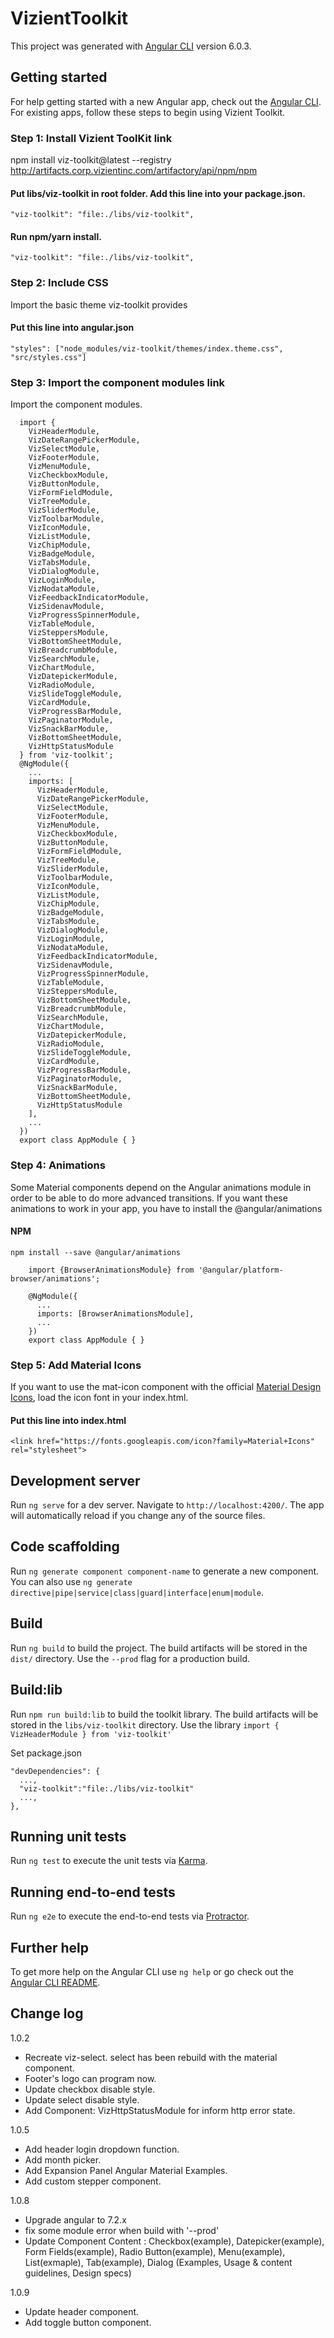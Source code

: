 # VizientToolkit

This project was generated with [Angular CLI](https://github.com/angular/angular-cli) version 6.0.3.

## Getting started

For help getting started with a new Angular app, check out the [Angular CLI](https://https://cli.angular.io/). For existing apps, follow these steps to begin using Vizient Toolkit.

### Step 1: Install Vizient ToolKit link

npm install viz-toolkit@latest --registry http://artifacts.corp.vizientinc.com/artifactory/api/npm/npm

#### Put libs/viz-toolkit in root folder. Add this line into your package.json.

```
"viz-toolkit": "file:./libs/viz-toolkit",
```

#### Run npm/yarn install.

```
"viz-toolkit": "file:./libs/viz-toolkit",
```

### Step 2: Include CSS

Import the basic theme viz-toolkit provides

#### Put this line into angular.json

```
"styles": ["node_modules/viz-toolkit/themes/index.theme.css", "src/styles.css"]
```

### Step 3: Import the component modules link

Import the component modules.

```
  import {
    VizHeaderModule,
    VizDateRangePickerModule,
    VizSelectModule,
    VizFooterModule,
    VizMenuModule,
    VizCheckboxModule,
    VizButtonModule,
    VizFormFieldModule,
    VizTreeModule,
    VizSliderModule,
    VizToolbarModule,
    VizIconModule,
    VizListModule,
    VizChipModule,
    VizBadgeModule,
    VizTabsModule,
    VizDialogModule,
    VizLoginModule,
    VizNodataModule,
    VizFeedbackIndicatorModule,
    VizSidenavModule,
    VizProgressSpinnerModule,
    VizTableModule,
    VizSteppersModule,
    VizBottomSheetModule,
    VizBreadcrumbModule,
    VizSearchModule,
    VizChartModule,
    VizDatepickerModule,
    VizRadioModule,
    VizSlideToggleModule,
    VizCardModule,
    VizProgressBarModule,
    VizPaginatorModule,
    VizSnackBarModule,
    VizBottomSheetModule,
    VizHttpStatusModule
  } from 'viz-toolkit';
  @NgModule({
    ...
    imports: [
      VizHeaderModule,
      VizDateRangePickerModule,
      VizSelectModule,
      VizFooterModule,
      VizMenuModule,
      VizCheckboxModule,
      VizButtonModule,
      VizFormFieldModule,
      VizTreeModule,
      VizSliderModule,
      VizToolbarModule,
      VizIconModule,
      VizListModule,
      VizChipModule,
      VizBadgeModule,
      VizTabsModule,
      VizDialogModule,
      VizLoginModule,
      VizNodataModule,
      VizFeedbackIndicatorModule,
      VizSidenavModule,
      VizProgressSpinnerModule,
      VizTableModule,
      VizSteppersModule,
      VizBottomSheetModule,
      VizBreadcrumbModule,
      VizSearchModule,
      VizChartModule,
      VizDatepickerModule,
      VizRadioModule,
      VizSlideToggleModule,
      VizCardModule,
      VizProgressBarModule,
      VizPaginatorModule,
      VizSnackBarModule,
      VizBottomSheetModule,
      VizHttpStatusModule
    ],
    ...
  })
  export class AppModule { }
```

### Step 4: Animations

Some Material components depend on the Angular animations module in order to be able to do more advanced transitions. If you want these animations to work in your app, you have to install the @angular/animations

#### NPM

```
npm install --save @angular/animations
```

```
    import {BrowserAnimationsModule} from '@angular/platform-browser/animations';

    @NgModule({
      ...
      imports: [BrowserAnimationsModule],
      ...
    })
    export class AppModule { }
```

### Step 5: Add Material Icons

If you want to use the mat-icon component with the official [Material Design Icons](https://material.io/tools/icons/?style=baseline), load the icon font in your index.html.

#### Put this line into index.html

```
<link href="https://fonts.googleapis.com/icon?family=Material+Icons" rel="stylesheet">
```

## Development server

Run `ng serve` for a dev server. Navigate to `http://localhost:4200/`. The app will automatically reload if you change any of the source files.

## Code scaffolding

Run `ng generate component component-name` to generate a new component. You can also use `ng generate directive|pipe|service|class|guard|interface|enum|module`.

## Build

Run `ng build` to build the project. The build artifacts will be stored in the `dist/` directory. Use the `--prod` flag for a production build.

## Build:lib

Run `npm run build:lib` to build the toolkit library. The build artifacts will be stored in the `libs/viz-toolkit` directory. Use the library `import { VizHeaderModule } from 'viz-toolkit'`

Set package.json

```
"devDependencies": {
  ...,
  "viz-toolkit":"file:./libs/viz-toolkit"
  ...,
},
```

## Running unit tests

Run `ng test` to execute the unit tests via [Karma](https://karma-runner.github.io).

## Running end-to-end tests

Run `ng e2e` to execute the end-to-end tests via [Protractor](http://www.protractortest.org/).

## Further help

To get more help on the Angular CLI use `ng help` or go check out the [Angular CLI README](https://github.com/angular/angular-cli/blob/master/README.md).


## Change log
1.0.2
- Recreate viz-select. select has been rebuild with the material component.
- Footer's logo can program now.
- Update checkbox disable style.
- Update select disable style.
- Add Component: VizHttpStatusModule for inform http error state.

1.0.5
- Add header login dropdown function.
- Add month picker.
- Add Expansion Panel Angular Material Examples.
- Add custom stepper component.

1.0.8
- Upgrade angular to 7.2.x
- fix some module error when build with '--prod'
- Update Component Content : Checkbox(example), Datepicker(example), Form Fields(example), Radio Button(example), Menu(example), List(exmaple), Tab(example),  Dialog (Examples, Usage & content guidelines, Design specs) 

1.0.9
- Update header component.
- Add toggle button component.
